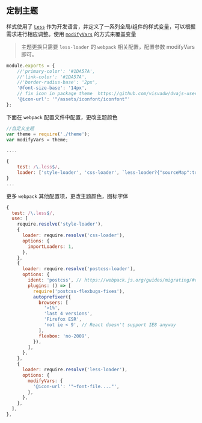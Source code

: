 ## 定制主题

样式使用了 [`Less`](http://lesscss.org/) 作为开发语言，并定义了一系列全局/组件的样式变量，可以根据需求进行相应调整。使用 [`modifyVars`](http://lesscss.org/usage/#using-less-in-the-browser-modify-variables) 的方式来覆盖变量

> 主题更换只需要 `less-loader` 的 `webpack` 相关配置，配置参数 modifyVars即可。

```js
module.exports = {
    //'primary-color': '#1DA57A',
    //'link-color': '#1DA57A',
    //'border-radius-base': '2px',
    '@font-size-base': '14px',
    // fix icon in package theme  https://github.com/visvadw/dvajs-user-dashboard/pull/2
    '@icon-url': '"/assets/iconfont/iconfont"'
};
```

下面在 `webpack` 配置文件中配置，更改主题颜色

```js
//自定义主题
var theme = require('./theme');
var modifyVars = theme;

....

{
    test: /\.less$/,
    loader: ['style-loader', 'css-loader', `less-loader?{"sourceMap":true,"modifyVars":${JSON.stringify(modifyVars)}}`]
}
...

```

更多 `webpack` 其他配置项，更改主题颜色，图标字体

```js
{
  test: /\.less$/,
  use: [
    require.resolve('style-loader'),
    {
      loader: require.resolve('css-loader'),
      options: {
        importLoaders: 1,
      },
    },
    {
      loader: require.resolve('postcss-loader'),
      options: {
        ident: 'postcss', // https://webpack.js.org/guides/migrating/#complex-options
        plugins: () => [
          require('postcss-flexbugs-fixes'),
          autoprefixer({
            browsers: [
              '>1%',
              'last 4 versions',
              'Firefox ESR',
              'not ie < 9', // React doesn't support IE8 anyway
            ],
            flexbox: 'no-2009',
          }),
        ],
      },
    },
    {
      loader: require.resolve('less-loader'),
      options: {
        modifyVars: {
          '@icon-url': '"~font-file...."',
        },
      },
    },
  ],
},
```

